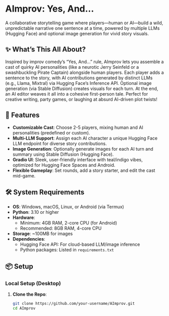 # AImprov: Yes, And...

A collaborative storytelling game where players—human or AI—build a wild, unpredictable narrative one sentence at a time, powered by multiple LLMs (Hugging Face) and optional image generation for vivid story visuals.

## ✨ What’s This All About?
Inspired by improv comedy’s “Yes, And…” rule, AImprov lets you assemble a cast of quirky AI personalities (like a neurotic Jerry Seinfeld or a swashbuckling Pirate Captain) alongside human players. Each player adds a sentence to the story, with AI contributions generated by distinct LLMs (e.g., Llama, Mixtral) via Hugging Face’s Inference API. Optional image generation (via Stable Diffusion) creates visuals for each turn. At the end, an AI editor weaves it all into a cohesive first-person tale. Perfect for creative writing, party games, or laughing at absurd AI-driven plot twists!

## 🚀 Features
- **Customizable Cast**: Choose 2-5 players, mixing human and AI personalities (predefined or custom).
- **Multi-LLM Support**: Assign each AI character a unique Hugging Face LLM endpoint for diverse story contributions.
- **Image Generation**: Optionally generate images for each AI turn and summary using Stable Diffusion (Hugging Face).
- **Gradio UI**: Sleek, user-friendly interface with teal/indigo vibes, optimized for Hugging Face Spaces and Android.
- **Flexible Gameplay**: Set rounds, add a story starter, and edit the cast mid-game.

## 🛠 System Requirements
- **OS**: Windows, macOS, Linux, or Android (via Termux)
- **Python**: 3.10 or higher
- **Hardware**:
  - Minimum: 4GB RAM, 2-core CPU (for Android)
  - Recommended: 8GB RAM, 4-core CPU
- **Storage**: ~100MB for images
- **Dependencies**:
  - Hugging Face API: For cloud-based LLM/image inference[](https://huggingface.co/inference-api)
  - Python packages: Listed in `requirements.txt`

## 📦 Setup
### Local Setup (Desktop)
1. **Clone the Repo**:
   ```bash
   git clone https://github.com/your-username/AImprov.git
   cd AImprov
